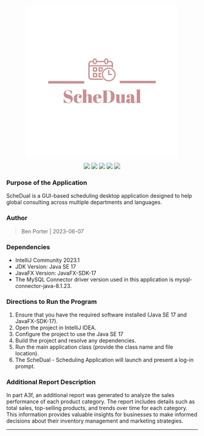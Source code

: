 <p align="center">
  <img src="assets/logo.png" height="400">
</p>

<p align="center">
  <img src="https://img.shields.io/github/license/nuiben/ScheDual?style=for-the-badge">
  <img src="https://img.shields.io/github/stars/nuiben/ScheDual?style=for-the-badge">
  <img src="https://img.shields.io/github/issues/nuiben/ScheDual?color=blueviolet&style=for-the-badge">
  <img src="https://img.shields.io/github/forks/nuiben/ScheDual?color=teal&style=for-the-badge">
  <img src="https://img.shields.io/github/issues-pr/nuiben/ScheDual?color=tomato&style=for-the-badge">
</p>

### Purpose of the Application

ScheDual is a GUI-based scheduling desktop application designed to help global consulting across multiple
departments and languages.

### Author
> Ben Porter | 2023-06-07

### Dependencies

- IntelliJ Community 2023.1
- JDK Version: Java SE 17
- JavaFX Version: JavaFX-SDK-17
- The MySQL Connector driver version used in this application is mysql-connector-java-8.1.23.

### Directions to Run the Program

1. Ensure that you have the required software installed (Java SE 17 and JavaFX-SDK-17).
2. Open the project in IntelliJ IDEA.
3. Configure the project to use the Java SE 17
4. Build the project and resolve any dependencies.
5. Run the main application class (provide the class name and file location).
6. The ScheDual - Scheduling Application will launch and present a log-in prompt.

### Additional Report Description

In part A3f, an additional report was generated to analyze the sales performance of each product category.
The report includes details such as total sales, top-selling products, and trends over time for each category.
This information provides valuable insights for businesses to make informed decisions about their
inventory management and marketing strategies.

---
